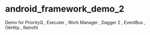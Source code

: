 # android_framework_demo_2
Demo for PriorityQ , Executer , Work Manager , Dagger 2 , EventBus , OkHttp , Retrofit
